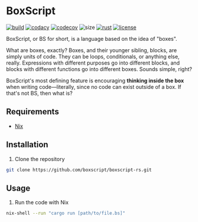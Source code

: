 # BoxScript

[![build](https://img.shields.io/github/workflow/status/boxscript/boxscript-rs/Rustup/main?style=for-the-badge)](https://github.com/boxscript/boxscript-rs/actions/workflows/rustup.yaml)
[![codacy](https://img.shields.io/codacy/grade/8b84e8126be94133be438ce24adff256?logo=Codacy&style=for-the-badge)](https://app.codacy.com/gh/boxscript/boxscript-rs)
[![codecov](https://img.shields.io/codecov/c/github/boxscript/boxscript-rs?logo=Codecov&style=for-the-badge&token=K9Yj1EvqFe)](https://codecov.io/gh/boxscript/boxscript-rs)
![size](https://img.shields.io/github/languages/code-size/boxscript/boxscript-rs?style=for-the-badge)
[![rust](https://img.shields.io/static/v1?label=Rust&message=1.53.0&color=red&logo=Rust&style=for-the-badge)](https://www.rust-lang.org)
[![license](https://img.shields.io/github/license/boxscript/boxscript-rs?style=for-the-badge)](https://github.com/boxscript/boxscript-rs/blob/main/LICENSE)

BoxScript, or BS for short, is a language based on the idea of "boxes".

What are boxes, exactly? Boxes, and their younger sibling, blocks, are simply units of code. They can be loops, conditionals, or anything else, really. Expressions with different purposes go into different blocks, and blocks with different functions go into different boxes. Sounds simple, right?

BoxScript's most defining feature is encouraging **thinking inside the box** when writing code—literally, since no code can exist outside of a box. If that's not BS, then what is?

## Requirements

- [Nix](https://nixos.org/download.html)

## Installation

1. Clone the repository

```sh
git clone https://github.com/boxscript/boxscript-rs.git
```

## Usage

1. Run the code with Nix

```sh
nix-shell --run "cargo run [path/to/file.bs]"
```
